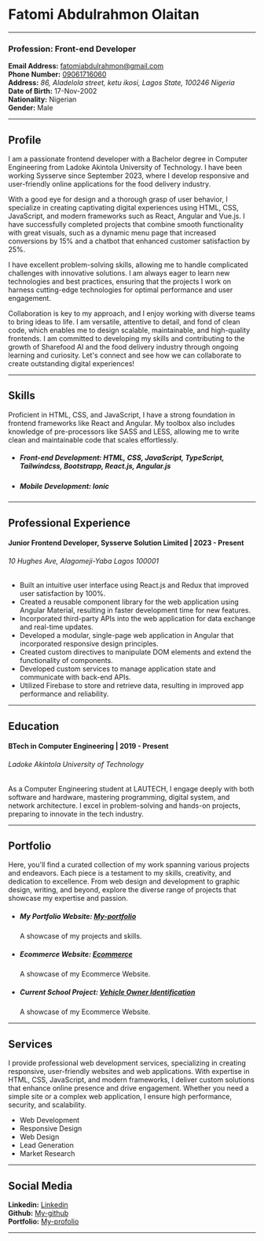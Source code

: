# Fatomi Abdulrahmon Olaitan

---
### Profession: Front-end Developer
**Email Address:** [fatomiabdulrahmon@gmail.com](mailto:fatomiabdulrahmon@gmail.com) <br>
**Phone Number:** [09061716060](tel:+2349061716060) <br>
**Address:** *86, Aladelola street, ketu ikosi, Lagos State, 100246 Nigeria* <br>
**Date of Birth:** 17-Nov-2002 <br>
**Nationality:** Nigerian <br>
**Gender:** Male <br>

---
## Profile
I am a passionate frontend developer with a Bachelor degree in Computer Engineering from Ladoke Akintola University of Technology. I have been working Sysserve since September 2023, where I develop responsive and user-friendly online applications for the food delivery industry.

With a good eye for design and a thorough grasp of user behavior, I specialize in creating captivating digital experiences using HTML, CSS, JavaScript, and modern frameworks such as React, Angular and Vue.js. I have successfully completed projects that combine smooth functionality with great visuals, such as a dynamic menu page that increased conversions by 15% and a chatbot that enhanced customer satisfaction by 25%.

I have excellent problem-solving skills, allowing me to handle complicated challenges with innovative solutions. I am always eager to learn new technologies and best practices, ensuring that the projects I work on harness cutting-edge technologies for optimal performance and user engagement.

Collaboration is key to my approach, and I enjoy working with diverse teams to bring ideas to life. I am versatile, attentive to detail, and fond of clean code, which enables me to design scalable, maintainable, and high-quality frontends. I am committed to developing my skills and contributing to the growth of Sharefood AI and the food delivery industry through ongoing learning and curiosity. Let's connect and see how we can collaborate to create outstanding digital experiences!

---
## Skills
Proficient in HTML, CSS, and JavaScript, I have a strong foundation in frontend frameworks like React and Angular. My toolbox also includes knowledge of pre-processors like SASS and LESS, allowing me to write clean and maintainable code that scales effortlessly.

- ##### Front-end Development: HTML, CSS, JavaScript, TypeScript, Tailwindcss, Bootstrapp, React.js, Angular.js
- ##### Mobile Development: Ionic

---
## Professional Experience
#### Junior Frontend Developer, Sysserve Solution Limited | 2023 - Present
###### *10 Hughes Ave, Alagomeji-Yaba Lagos 100001*
- Built an intuitive user interface using React.js and Redux that improved user satisfaction by 100%.
- Created a reusable component library for the web application using Angular Material, resulting in faster development time for new features.
- Incorporated third-party APIs into the web application for data exchange and real-time updates.
- Developed a modular, single-page web application in Angular that incorporated responsive design principles.
- Created custom directives to manipulate DOM elements and extend the functionality of components.
- Developed custom services to manage application state and communicate with back-end APIs.
- Utilized Firebase to store and retrieve data, resulting in improved app performance and reliability.

---
## Education
#### BTech in Computer Engineering | 2019 - Present
###### *Ladoke Akintola University of Technology*
As a Computer Engineering student at LAUTECH, I engage deeply with both software and hardware, mastering programming, digital system, and network architecture. I excel in problem-solving and hands-on projects, preparing to innovate in the tech industry.

---
## Portfolio
Here, you'll find a curated collection of my work spanning various projects and endeavors. Each piece is a testament to my skills, creativity, and dedication to excellence. From web design and development to graphic design, writing, and beyond, explore the diverse range of projects that showcase my expertise and passion.

- #####  **My Portfolio Website:** [My-portfolio](https://portfolio-five-bice-11.vercel.app/)
   A showcase of my projects and skills.

- ##### **Ecommerce Website:** [Ecommerce](https://e-commerce-ashen-three.vercel.app/)
  A showcase of my Ecommerce Website.

- ##### **Current School Project:** [Vehicle Owner Identification](https://vehicleowneridentification.vercel.app/)
  A showcase of my Ecommerce Website.

---
## Services
I provide professional web development services, specializing in creating responsive, user-friendly websites and web applications. With expertise in HTML, CSS, JavaScript, and modern frameworks, I deliver custom solutions that enhance online presence and drive engagement. Whether you need a simple site or a complex web application, I ensure high performance, security, and scalability.

- Web Development
- Responsive Design
- Web Design
- Lead Generation
- Market Research

---
## Social Media
**Linkedin:** [Linkedin](https://www.linkedin.com/in/fatomi-abdulrahmon/) <br>
**Github:** [My-github](https://github.com/Fatomi02/) <br>
**Portfolio:** [My-profolio](https://portfolio-five-bice-11.vercel.app/) <br>

---




